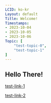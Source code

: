 ```yaml
---
LCID: ko-kr
Layout: default
Title: Welcome!
Timestamps:
- 2023-10-04
- 2023-10-05
- 2023-10-06
Topic: [ 
    "test-topic-0",
    "test-topic-1"
]
---
```


## Hello There!

[test-link-1](blogman://test0/align-0.md)

[test-link-2](blogman://test0/test1/test-post-eee.md)
